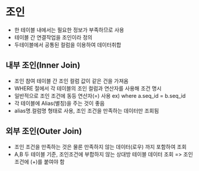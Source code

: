  # 조인
 - 한 테이블 내에서는 필요한 정보가 부족하므로 사용
 - 테이블 간 연결작업을 조인이라 정의
 - 두테이블에서 공통된 컬럼을 이용하여 데이터취합
 
 ## 내부 조인(Inner Join)
 - 조인 참여 테이블 간 조인 컬럼 값이 같은 건을 가져옴
 - WHERE 절에서 각 테이블의 조인 컬럼과 연산자를 사용해 조건 명시
 - 일반적으로 조인 조건에 동등 연산자(=) 사용 ex) where a.seq_id = b.seq_id
 - 각 테이블에 Alias(별칭)을 주는 것이 좋음
 - alias명.컬럼명 형태로 사용, 조인 조건을 만족하는 데이터만 조회됨
 
 ## 외부 조인(Outer Join)
 - 조인 조건을 만족하는 것은 물론 만족하지 않는 데이터(로우) 까지 포함하여 조회
 - A,B 두 테이블 기준, 조인조건에 부합하지 않는 상대방 테이블 데이터 조회
 => 조인 조건에 (+)를 붙여야 함
